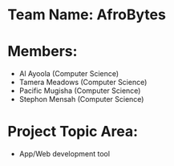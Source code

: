 # Team Name: AfroBytes

# Members:
- Al Ayoola (Computer Science)
- Tamera Meadows (Computer Science)
- Pacific Mugisha (Computer Science)
- Stephon Mensah (Computer Science)

# Project Topic Area: 
- App/Web development tool
